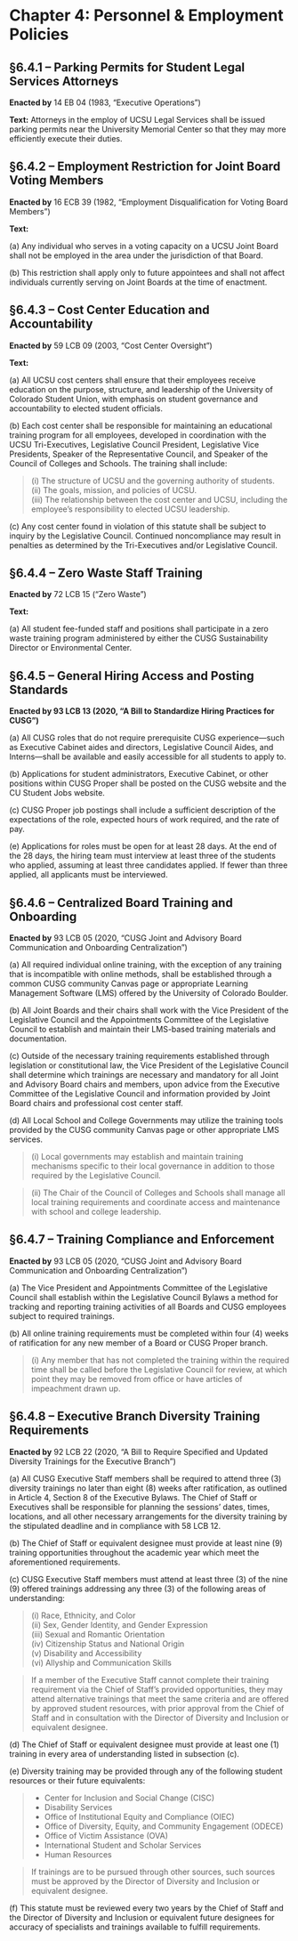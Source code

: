 # Chapter 4: Personnel & Employment Policies

## §6.4.1 – Parking Permits for Student Legal Services Attorneys

**Enacted by** 14 EB 04 (1983, “Executive Operations”)

**Text:**
Attorneys in the employ of UCSU Legal Services shall be issued parking permits near the University Memorial Center so that they may more efficiently execute their duties.

## §6.4.2 – Employment Restriction for Joint Board Voting Members

**Enacted by** 16 ECB 39 (1982, “Employment Disqualification for Voting Board Members”)

**Text:**

(a) Any individual who serves in a voting capacity on a UCSU Joint Board shall not be employed in the area under the jurisdiction of that Board.

(b) This restriction shall apply only to future appointees and shall not affect individuals currently serving on Joint Boards at the time of enactment.


## §6.4.3 – Cost Center Education and Accountability

**Enacted by** 59 LCB 09 (2003, “Cost Center Oversight”)

**Text:**

(a) All UCSU cost centers shall ensure that their employees receive education on the purpose, structure, and leadership of the University of Colorado Student Union, with emphasis on student governance and accountability to elected student officials.

(b) Each cost center shall be responsible for maintaining an educational training program for all employees, developed in coordination with the UCSU Tri-Executives, Legislative Council President, Legislative Vice Presidents, Speaker of the Representative Council, and Speaker of the Council of Colleges and Schools. The training shall include:
> (i) The structure of UCSU and the governing authority of students.  
> (ii) The goals, mission, and policies of UCSU.  
> (iii) The relationship between the cost center and UCSU, including the employee’s responsibility to elected UCSU leadership.

(c) Any cost center found in violation of this statute shall be subject to inquiry by the Legislative Council. Continued noncompliance may result in penalties as determined by the Tri-Executives and/or Legislative Council.


## §6.4.4 – Zero Waste Staff Training  
**Enacted by** 72 LCB 15 (“Zero Waste”)

**Text:**

(a) All student fee-funded staff and positions shall participate in a zero waste training program administered by either the CUSG Sustainability Director or Environmental Center.


## §6.4.5 – General Hiring Access and Posting Standards  
**Enacted by 93 LCB 13 (2020, “A Bill to Standardize Hiring Practices for CUSG”)**

(a) All CUSG roles that do not require prerequisite CUSG experience—such as Executive Cabinet aides and directors, Legislative Council Aides, and Interns—shall be available and easily accessible for all students to apply to.

(b) Applications for student administrators, Executive Cabinet, or other positions within CUSG Proper shall be posted on the CUSG website and the CU Student Jobs website.

(c) CUSG Proper job postings shall include a sufficient description of the expectations of the role, expected hours of work required, and the rate of pay.

(e) Applications for roles must be open for at least 28 days. At the end of the 28 days, the hiring team must interview at least three of the students who applied, assuming at least three candidates applied. If fewer than three applied, all applicants must be interviewed.


## §6.4.6 – Centralized Board Training and Onboarding  
**Enacted by** 93 LCB 05 (2020, “CUSG Joint and Advisory Board Communication and Onboarding Centralization”)

(a) All required individual online training, with the exception of any training that is incompatible with online methods, shall be established through a common CUSG community Canvas page or appropriate Learning Management Software (LMS) offered by the University of Colorado Boulder.

(b) All Joint Boards and their chairs shall work with the Vice President of the Legislative Council and the Appointments Committee of the Legislative Council to establish and maintain their LMS-based training materials and documentation.

(c) Outside of the necessary training requirements established through legislation or constitutional law, the Vice President of the Legislative Council shall determine which trainings are necessary and mandatory for all Joint and Advisory Board chairs and members, upon advice from the Executive Committee of the Legislative Council and information provided by Joint Board chairs and professional cost center staff.

(d) All Local School and College Governments may utilize the training tools provided by the CUSG community Canvas page or other appropriate LMS services.

> (i) Local governments may establish and maintain training mechanisms specific to their local governance in addition to those required by the Legislative Council.

> (ii) The Chair of the Council of Colleges and Schools shall manage all local training requirements and coordinate access and maintenance with school and college leadership.


## §6.4.7 – Training Compliance and Enforcement  
**Enacted by** 93 LCB 05 (2020, “CUSG Joint and Advisory Board Communication and Onboarding Centralization”)

(a) The Vice President and Appointments Committee of the Legislative Council shall establish within the Legislative Council Bylaws a method for tracking and reporting training activities of all Boards and CUSG employees subject to required trainings.

(b) All online training requirements must be completed within four (4) weeks of ratification for any new member of a Board or CUSG Proper branch.

> (i) Any member that has not completed the training within the required time shall be called before the Legislative Council for review, at which point they may be removed from office or have articles of impeachment drawn up.


## §6.4.8 – Executive Branch Diversity Training Requirements  
**Enacted by** 92 LCB 22 (2020, “A Bill to Require Specified and Updated Diversity Trainings for the Executive Branch”)

(a) All CUSG Executive Staff members shall be required to attend three (3) diversity trainings no later than eight (8) weeks after ratification, as outlined in Article 4, Section 8 of the Executive Bylaws. The Chief of Staff or Executives shall be responsible for planning the sessions’ dates, times, locations, and all other necessary arrangements for the diversity training by the stipulated deadline and in compliance with 58 LCB 12.

(b) The Chief of Staff or equivalent designee must provide at least nine (9) training opportunities throughout the academic year which meet the aforementioned requirements.

(c) CUSG Executive Staff members must attend at least three (3) of the nine (9) offered trainings addressing any three (3) of the following areas of understanding:
> (i) Race, Ethnicity, and Color  
> (ii) Sex, Gender Identity, and Gender Expression  
> (iii) Sexual and Romantic Orientation  
> (iv) Citizenship Status and National Origin  
> (v) Disability and Accessibility  
> (vi) Allyship and Communication Skills  

> If a member of the Executive Staff cannot complete their training requirement via the Chief of Staff’s provided opportunities, they may attend alternative trainings that meet the same criteria and are offered by approved student resources, with prior approval from the Chief of Staff and in consultation with the Director of Diversity and Inclusion or equivalent designee.

(d) The Chief of Staff or equivalent designee must provide at least one (1) training in every area of understanding listed in subsection (c).

(e) Diversity training may be provided through any of the following student resources or their future equivalents:  
> - Center for Inclusion and Social Change (CISC)  
> - Disability Services  
> - Office of Institutional Equity and Compliance (OIEC)  
> - Office of Diversity, Equity, and Community Engagement (ODECE)  
> - Office of Victim Assistance (OVA)  
> - International Student and Scholar Services  
> - Human Resources  

> If trainings are to be pursued through other sources, such sources must be approved by the Director of Diversity and Inclusion or equivalent designee.

(f) This statute must be reviewed every two years by the Chief of Staff and the Director of Diversity and Inclusion or equivalent future designees for accuracy of specialists and trainings available to fulfill requirements.
